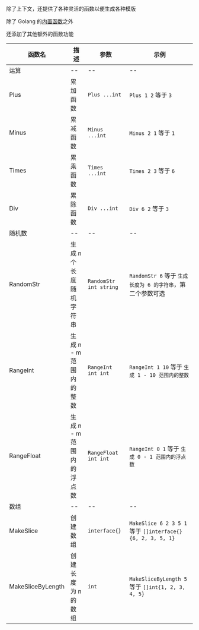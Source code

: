 除了上下文，还提供了各种灵活的函数以便生成各种模版

除了 Golang 的[内置函数](https://golang.org/pkg/text/template/#hdr-Functions)之外

还添加了其他额外的函数功能

| 函数名            | 描述                      | 参数                   | 示例                                                       |
| ----------------- | ------------------------- | ---------------------- | ---------------------------------------------------------- |
| 运算              | --                        | --                     | --                                                         |
| Plus              | 累加函数                  | `Plus ...int`          | `Plus 1 2` 等于 `3`                                        |
| Minus             | 累减函数                  | `Minus ...int`         | `Minus 2 1` 等于 `1`                                       |
| Times             | 累乘函数                  | `Times ...int`         | `Times 2 3` 等于 `6`                                       |
| Div               | 累除函数                  | `Div ...int`           | `Div 6 2` 等于 `3`                                         |
| 随机数            | --                        | --                     | --                                                         |
| RandomStr         | 生成 n 个长度随机字符串   | `RandomStr int string` | `RandomStr 6` 等于 `生成长度为 6 的字符串`，第二个参数可选 |
| RangeInt          | 生成 n - m 范围内的整数   | `RangeInt int int`     | `RangeInt 1 10` 等于 `生成 1 - 10 范围内的整数`            |
| RangeFloat        | 生成 n - m 范围内的浮点数 | `RangeFloat int int`   | `RangeInt 0 1` 等于 `生成 0 - 1 范围内的浮点数`            |
| 数组              | --                        | --                     | --                                                         |
| MakeSlice         | 创建数组                  | `interface{}`          | `MakeSlice 6 2 3 5 1` 等于 `[]interface{}{6, 2, 3, 5, 1}`  |
| MakeSliceByLength | 创建长度为 n 的数组       | `int`                  | `MakeSliceByLength 5` 等于 `[]int{1, 2, 3, 4, 5}`          |
